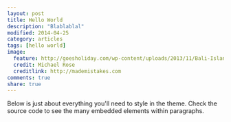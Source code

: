 ```yaml
---
layout: post
title: Hello World
description: "Blablablal"
modified: 2014-04-25
category: articles
tags: [hello world]
image:
  feature: http://goesholiday.com/wp-content/uploads/2013/11/Bali-Island-Resort-Private-Island.jpg
  credit: Michael Rose
  creditlink: http://mademistakes.com
comments: true
share: true
---
```


Below is just about everything you'll need to style in the theme. Check the source code to see the many embedded elements within paragraphs.

